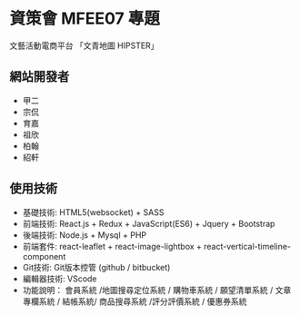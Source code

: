 # 資策會 MFEE07 專題
文藝活動電商平台 「文青地圖 HIPSTER」

## 網站開發者
* 甲二  
* 宗侃
* 育嘉
* 祖欣
* 柏翰
* 紹軒

## 使用技術
* 基礎技術: HTML5(websocket) + SASS
* 前端技術: React.js + Redux + JavaScript(ES6) + Jquery + Bootstrap
* 後端技術: Node.js + Mysql + PHP
* 前端套件: react-leaflet + react-image-lightbox + react-vertical-timeline-component
* Git技術: Git版本控管 (github / bitbucket)
* 編輯器技術: VScode
* 功能說明： 會員系統 /地圖搜尋定位系統 / 購物車系統 / 願望清單系統 / 文章專欄系統 / 結帳系統/ 商品搜尋系統 /評分評價系統 / 優惠券系統
